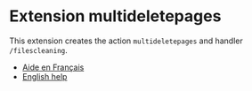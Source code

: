 # Extension multideletepages

This extension creates the action `multideletepages` and handler `/filescleaning`. 

 - [Aide en Français](./fr/README.md)
 - [English help](./en/README.md)


